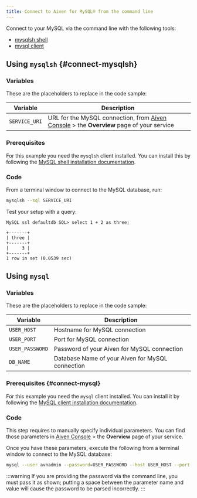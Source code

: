 ```yaml
---
title: Connect to Aiven for MySQL® from the command line
---
```


Connect to your MySQL via the command line with the following tools:

-   [mysqlsh shell](/docs/products/mysql/howto/connect-from-cli#connect-mysqlsh)
-   [mysql client](/docs/products/mysql/howto/connect-from-cli#connect-mysql)

## Using `mysqlsh` {#connect-mysqlsh}

### Variables

These are the placeholders to replace in the code sample:

| Variable      | Description                                                                                                           |
| ------------- | --------------------------------------------------------------------------------------------------------------------- |
| `SERVICE_URI` | URL for the MySQL connection, from [Aiven Console](https://console.aiven.io/) > the **Overview** page of your service |

### Prerequisites

For this example you need the `mysqlsh` client installed. You can
install this by following the [MySQL shell installation
documentation](https://dev.mysql.com/doc/mysql-shell/8.0/en/mysql-shell-install.html).

### Code

From a terminal window to connect to the MySQL database, run:

```bash
mysqlsh --sql SERVICE_URI
```

Test your setup with a query:

```text
MySQL ssl defaultdb SQL> select 1 + 2 as three;

+-------+
| three |
+-------+
|     3 |
+-------+
1 row in set (0.0539 sec)
```

## Using `mysql`

### Variables

These are the placeholders to replace in the code sample:

| Variable        | Description                                      |
| --------------- | ------------------------------------------------ |
| `USER_HOST`     | Hostname for MySQL connection                    |
| `USER_PORT`     | Port for MySQL connection                        |
| `USER_PASSWORD` | Password of your Aiven for MySQL connection      |
| `DB_NAME`       | Database Name of your Aiven for MySQL connection |

### Prerequisites {#connect-mysql}

For this example you need the `mysql` client installed. You can install
it by following the [MySQL client installation
documentation](https://dev.mysql.com/doc/refman/8.0/en/mysql.html).

### Code

This step requires to manually specify individual parameters. You can
find those parameters in [Aiven Console](https://console.aiven.io) >
the **Overview** page of your service.

Once you have these parameters, execute the following from a terminal
window to connect to the MySQL database:

```bash
mysql --user avnadmin --password=USER_PASSWORD --host USER_HOST --port USER_PORT DB_NAME
```

:::warning
If you are providing the password via the command line, you must pass it
as shown; putting a space between the parameter name and value will
cause the password to be parsed incorrectly.
:::
